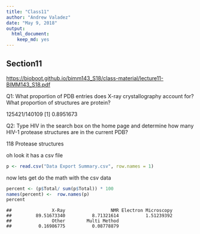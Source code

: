 ```yaml
---
title: "Class11"
author: "Andrew Valadez"
date: "May 9, 2018"
output: 
  html_document: 
    keep_md: yes
---
```




## Section11

https://bioboot.github.io/bimm143_S18/class-material/lecture11-BIMM143_S18.pdf

Q1: What proportion of PDB entries does X-ray crystallography account for? What proportion of
structures are protein?

 125421/140109
[1] 0.8951673

Q2: Type HIV in the search box on the home page and determine how many HIV-1 protease
structures are in the current PDB?

118 Protease structures


oh look it has a csv file

```r
p <- read.csv("Data Export Summary.csv", row.names = 1)
```
now lets get do the math with the csv data

```r
percent <- (p$Total/ sum(p$Total)) * 100
names(percent) <-  row.names(p)
percent
```

```
##               X-Ray                 NMR Electron Microscopy 
##         89.51673340          8.71321614          1.51239392 
##               Other        Multi Method 
##          0.16986775          0.08778879
```




